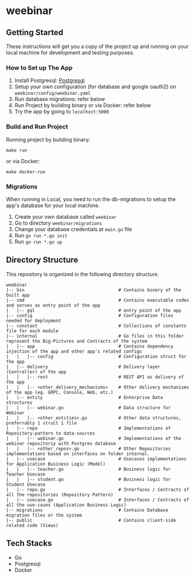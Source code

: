 # weebinar

## Getting Started

These instructions will get you a copy of the project up and running on your local machine for development and testing
purposes.

### How to Set up The App

1. Install Postgresql: [Postgresql](https://www.postgresql.org/download/)
2. Setup your own configuration (for database and google oauth2) on `weebinar/config/weebinar.yaml`
3. Run database migrations: refer below
4. Run Project by building binary or via Docker: refer below
5. Try the app by going to `localhost:5000`

### Build and Run Project

Running project by building binary:

```$xslt
make run
```
or via Docker:
```$xslt
make docker-run
```

### Migrations

When running in Local, you need to run the db-migrations to setup the app's database for your local machine.

1. Create your own database called `weebinar`
2. Go to directory `weebinar/migrations`
3. Change your database credentials at `main.go` file
4. Run `go run *.go init`
5. Run `go run *.go up`

## Directory Structure

This repository is organized in the following directory structure.

```
weebinar
|-- bin                                    # Contains binary of the built app
|-- cmd                                    # Contains executable codes and serves as entry point of the app
|   |-- gql                                # entry point of the app
|-- config                                 # Configuration files needed for deployment
|-- constant                               # Collections of constants file for each module
|-- internal                               # Go files in this folder represent the Big-Pictures and Contracts of the system
|   |-- app                                # Contains dependency injection of the app and other app's related configs
|   |   |-- config                         # Configuration struct for the app
|   |-- delivery                           # Delivery layer (Controller) of the app
|   |   |-- rest                           # REST API as delivery of the app
|   |   |-- <other_delivery_mechanisms>    # Other delivery mechanisms of the app (eg. GRPC, Console, Web, etc.)
|   |-- entity                             # Enterprise Data structures
|   |   |-- webinar.go                     # Data structure for Webinar
|   |   |-- <other_entities>.go            # Other data structures, preferrably 1 struct 1 file 
|   |-- repo                               # Implementations of Repository-pattern to data-sources
|   |   |-- webinar.go                     # Implementations of the webinar repositoriy with Postgres database
|   |   |-- <other_repos>.go               # Other Repositories implementations based on interfaces on folder internal.
|   |-- usecase                            # Usecases implementations for Application Business Logic (Model)
|   |   |-- teacher.go                     # Business logic for Teacher Usecase
|   |   |-- student.go                     # Business logic for Student Usecase
|   |-- repo.go                            # Interfaces / Contracts of all the repositories (Repository Pattern)
|   |-- usecase.go                         # Interfaces / Contracts of all the use-cases (Application Business Logic)
|-- migrations                             # Contains Database migration files or the system
|-- public                                 # Contains client-side related code (Views)

```

## Tech Stacks

- Go
- Postgresql
- Docker
